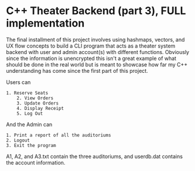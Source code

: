 # C++ Theater Backend (part 3), FULL implementation

The final installment of this project involves using hashmaps, vectors, and UX flow concepts to build a CLI program that acts as a theater system backend with user and admin account(s) with different functions. Obviously since the information is unencrypted this isn't a great example of what should be done in the real world but is meant to showcase how far my C++ understanding has come since the first part of this project. 

Users can
		
	1. Reserve Seats
        2. View Orders
        3. Update Orders
        4. Display Receipt
        5. Log Out
	
And the Admin can 

	1. Print a report of all the auditoriums
	2. Logout
	3. Exit the program

A1, A2, and A3.txt contain the three auditoriums, and userdb.dat contains the account information. 

